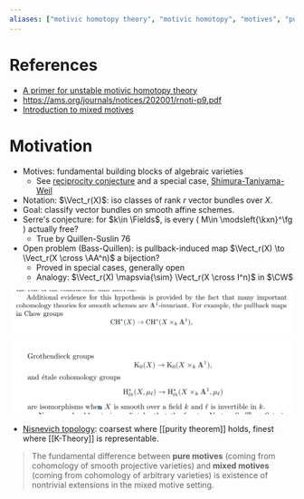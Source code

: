 ```yaml
---
aliases: ["motivic homotopy theory", "motivic homotopy", "motives", "pure motives", "mixed motives", "motive"]
---
```


# References

- [A primer for unstable motivic homotopy theory](https://arxiv.org/pdf/1605.00929.pdf)
- <https://ams.org/journals/notices/202001/rnoti-p9.pdf>
- [Introduction to mixed motives](https://etale.site/livetex/cisinski-at-motives-and-DAG.pdf)


# Motivation
- Motives: fundamental building blocks of algebraic varieties
	- See [reciprocity conjecture](reciprocity%20conjecture) and a special case, [Shimura-Taniyama-Weil](Shimura-Taniyama-Weil)
- Notation: $\Vect_r(X)$: iso classes of rank $r$ vector bundles over $X$.
- Goal: classify vector bundles on smooth affine schemes.
- Serre's conjecture: for $k\in \Fields$, is every \( M\in \modsleft{\kxn}^\fg \) actually free?
	- True by Quillen-Suslin 76
- Open problem (Bass-Quillen): is pullback-induced map $\Vect_r(X) \to \Vect_r(X \cross \AA^n)$ a bijection?
	- Proved in special cases, generally open
  - Analogy: $\Vect_r(X) \mapsvia{\sim} \Vect_r(X \cross I^n)$ in $\CW$

![image_2021-05-05-01-35-59](figures/image_2021-05-05-01-35-59.png)
![image_2021-05-05-01-36-28](figures/image_2021-05-05-01-36-28.png)

- [Nisnevich topology](Nisnevich%20topology): coarsest where [[purity theorem]] holds, finest where [[K-Theory]] is representable.

> The fundamental difference between **pure motives** (coming from cohomology of smooth projective varieties) and **mixed motives** (coming from cohomology of arbitrary varieties) is existence of nontrivial extensions in the mixed motive setting.



